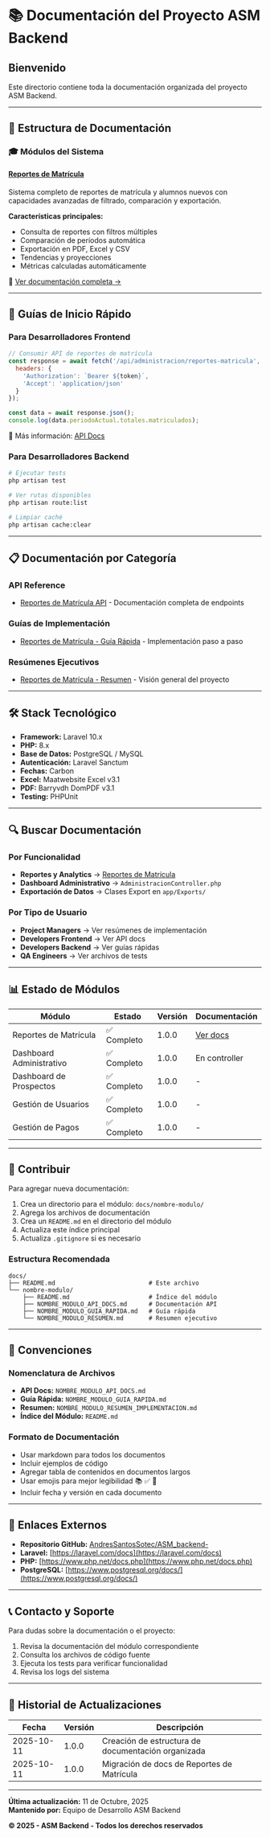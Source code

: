 # 📚 Documentación del Proyecto ASM Backend

## Bienvenido

Este directorio contiene toda la documentación organizada del proyecto ASM Backend.

---

## 📂 Estructura de Documentación

### 🎓 Módulos del Sistema

#### [Reportes de Matrícula](./reportes-matricula/)
Sistema completo de reportes de matrícula y alumnos nuevos con capacidades avanzadas de filtrado, comparación y exportación.

**Características principales:**
- Consulta de reportes con filtros múltiples
- Comparación de períodos automática
- Exportación en PDF, Excel y CSV
- Tendencias y proyecciones
- Métricas calculadas automáticamente

📖 [Ver documentación completa →](./reportes-matricula/README.md)

---

## 🚀 Guías de Inicio Rápido

### Para Desarrolladores Frontend

```javascript
// Consumir API de reportes de matrícula
const response = await fetch('/api/administracion/reportes-matricula', {
  headers: {
    'Authorization': `Bearer ${token}`,
    'Accept': 'application/json'
  }
});

const data = await response.json();
console.log(data.periodoActual.totales.matriculados);
```

📖 Más información: [API Docs](./reportes-matricula/REPORTES_MATRICULA_API_DOCS.md)

### Para Desarrolladores Backend

```bash
# Ejecutar tests
php artisan test

# Ver rutas disponibles
php artisan route:list

# Limpiar caché
php artisan cache:clear
```

---

## 📋 Documentación por Categoría

### API Reference
- [Reportes de Matrícula API](./reportes-matricula/REPORTES_MATRICULA_API_DOCS.md) - Documentación completa de endpoints

### Guías de Implementación
- [Reportes de Matrícula - Guía Rápida](./reportes-matricula/REPORTES_MATRICULA_GUIA_RAPIDA.md) - Implementación paso a paso

### Resúmenes Ejecutivos
- [Reportes de Matrícula - Resumen](./reportes-matricula/REPORTES_MATRICULA_RESUMEN_IMPLEMENTACION.md) - Visión general del proyecto

---

## 🛠️ Stack Tecnológico

- **Framework:** Laravel 10.x
- **PHP:** 8.x
- **Base de Datos:** PostgreSQL / MySQL
- **Autenticación:** Laravel Sanctum
- **Fechas:** Carbon
- **Excel:** Maatwebsite Excel v3.1
- **PDF:** Barryvdh DomPDF v3.1
- **Testing:** PHPUnit

---

## 🔍 Buscar Documentación

### Por Funcionalidad
- **Reportes y Analytics** → [Reportes de Matrícula](./reportes-matricula/)
- **Dashboard Administrativo** → `AdministracionController.php`
- **Exportación de Datos** → Clases Export en `app/Exports/`

### Por Tipo de Usuario
- **Project Managers** → Ver resúmenes de implementación
- **Developers Frontend** → Ver API docs
- **Developers Backend** → Ver guías rápidas
- **QA Engineers** → Ver archivos de tests

---

## 📊 Estado de Módulos

| Módulo | Estado | Versión | Documentación |
|--------|--------|---------|---------------|
| Reportes de Matrícula | ✅ Completo | 1.0.0 | [Ver docs](./reportes-matricula/) |
| Dashboard Administrativo | ✅ Completo | 1.0.0 | En controller |
| Dashboard de Prospectos | ✅ Completo | 1.0.0 | - |
| Gestión de Usuarios | ✅ Completo | 1.0.0 | - |
| Gestión de Pagos | ✅ Completo | 1.0.0 | - |

---

## 🤝 Contribuir

Para agregar nueva documentación:

1. Crea un directorio para el módulo: `docs/nombre-modulo/`
2. Agrega los archivos de documentación
3. Crea un `README.md` en el directorio del módulo
4. Actualiza este índice principal
5. Actualiza `.gitignore` si es necesario

### Estructura Recomendada

```
docs/
├── README.md                          # Este archivo
└── nombre-modulo/
    ├── README.md                      # Índice del módulo
    ├── NOMBRE_MODULO_API_DOCS.md      # Documentación API
    ├── NOMBRE_MODULO_GUIA_RAPIDA.md   # Guía rápida
    └── NOMBRE_MODULO_RESUMEN.md       # Resumen ejecutivo
```

---

## 📝 Convenciones

### Nomenclatura de Archivos
- **API Docs:** `NOMBRE_MODULO_API_DOCS.md`
- **Guía Rápida:** `NOMBRE_MODULO_GUIA_RAPIDA.md`
- **Resumen:** `NOMBRE_MODULO_RESUMEN_IMPLEMENTACION.md`
- **Índice del Módulo:** `README.md`

### Formato de Documentación
- Usar markdown para todos los documentos
- Incluir ejemplos de código
- Agregar tabla de contenidos en documentos largos
- Usar emojis para mejor legibilidad 📚 ✅ 🚀
- Incluir fecha y versión en cada documento

---

## 🔗 Enlaces Externos

- **Repositorio GitHub:** [AndresSantosSotec/ASM_backend-](https://github.com/AndresSantosSotec/ASM_backend-)
- **Laravel:** [https://laravel.com/docs](https://laravel.com/docs)
- **PHP:** [https://www.php.net/docs.php](https://www.php.net/docs.php)
- **PostgreSQL:** [https://www.postgresql.org/docs/](https://www.postgresql.org/docs/)

---

## 📞 Contacto y Soporte

Para dudas sobre la documentación o el proyecto:

1. Revisa la documentación del módulo correspondiente
2. Consulta los archivos de código fuente
3. Ejecuta los tests para verificar funcionalidad
4. Revisa los logs del sistema

---

## 📅 Historial de Actualizaciones

| Fecha | Versión | Descripción |
|-------|---------|-------------|
| 2025-10-11 | 1.0.0 | Creación de estructura de documentación organizada |
| 2025-10-11 | 1.0.0 | Migración de docs de Reportes de Matrícula |

---

**Última actualización:** 11 de Octubre, 2025  
**Mantenido por:** Equipo de Desarrollo ASM Backend

**© 2025 - ASM Backend - Todos los derechos reservados**
